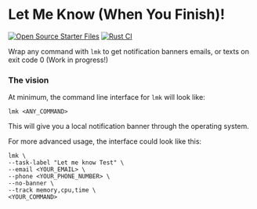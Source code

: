 # Let Me Know (When You Finish)!
[![Open Source Starter Files](https://github.com/nrminor/letmeknow/actions/workflows/open-source-starter.yml/badge.svg)](https://github.com/nrminor/letmeknow/actions/workflows/open-source-starter.yml) [![Rust CI](https://github.com/nrminor/letmeknow/actions/workflows/rust-ci.yml/badge.svg)](https://github.com/nrminor/letmeknow/actions/workflows/rust-ci.yml)

Wrap any command with `lmk` to get notification banners emails, or texts on exit code 0 (Work in progress!)

### The vision
At minimum, the command line interface for `lmk` will look like:

```
lmk <ANY_COMMAND>
```

This will give you a local notification banner through the operating system.

For more advanced usage, the interface could look like this:

```
lmk \
--task-label "Let me know Test" \
--email <YOUR_EMAIL> \
--phone <YOUR_PHONE_NUMBER> \
--no-banner \
--track memory,cpu,time \
<YOUR_COMMAND>
```
